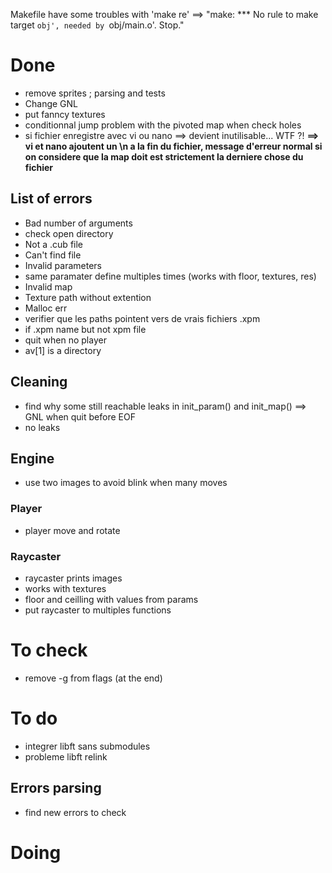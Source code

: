 Makefile have some troubles with 'make re'
==> "make: *** No rule to make target `obj', needed by `obj/main.o'.  Stop."



# Done
- remove sprites ; parsing and tests
- Change GNL
- put fanncy textures
- conditionnal jump problem with the pivoted map when check holes
- si fichier enregistre avec vi ou nano ==> devient inutilisable... WTF ?! **==> vi et nano ajoutent un \n a la fin du fichier, message d'erreur normal si on considere que la map doit est strictement la derniere chose du fichier**
## List of errors
- Bad number of arguments
- check open directory
- Not a .cub file
- Can't find file
- Invalid parameters
- same paramater define multiples times (works with floor, textures, res)
- Invalid map
- Texture path without extention
- Malloc err
- verifier que les paths pointent vers de vrais fichiers .xpm
- if .xpm name but not xpm file
- quit when no player
- av[1] is a directory
## Cleaning
- find why some still reachable leaks in init_param() and init_map() ==> GNL when quit before EOF
- no leaks
## Engine
- use two images to avoid blink when many moves
### Player
- player move and rotate
### Raycaster
- raycaster prints images 
- works with textures
- floor and ceilling with values from params
- put raycaster to multiples functions


# To check
- remove -g from flags (at the end)

# To do
- integrer libft sans submodules
- probleme libft relink
## Errors parsing
- find new errors to check

# Doing


